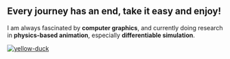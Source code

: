 ## Every journey has an end, take it easy and enjoy!

I am always fascinated by **computer graphics**, and currently doing research in **physics-based animation**, especially **differentiable simulation**.

[![yellow-duck](https://user-images.githubusercontent.com/47491676/182266723-b3d46979-5d81-4d30-95c1-e86f290d044f.gif)](https://github.com/zhehaoli1999/Taichi-voxel-challenge)
<!--
**zhehaoli1999/zhehaoli1999** is a ✨ _special_ ✨ repository because its `README.md` (this file) appears on your GitHub profile.

Here are some ideas to 
get you started:

- 🔭 I’m currently working on ...
- 🌱 I’m currently learning ...
- 👯 I’m looking to collaborate on ...
- 🤔 I’m looking for help with ...
- 💬 Ask me about ...
- 📫 How to reach me: ...
- 😄 Pronouns: ...
- ⚡ Fun fact: ...
-->
